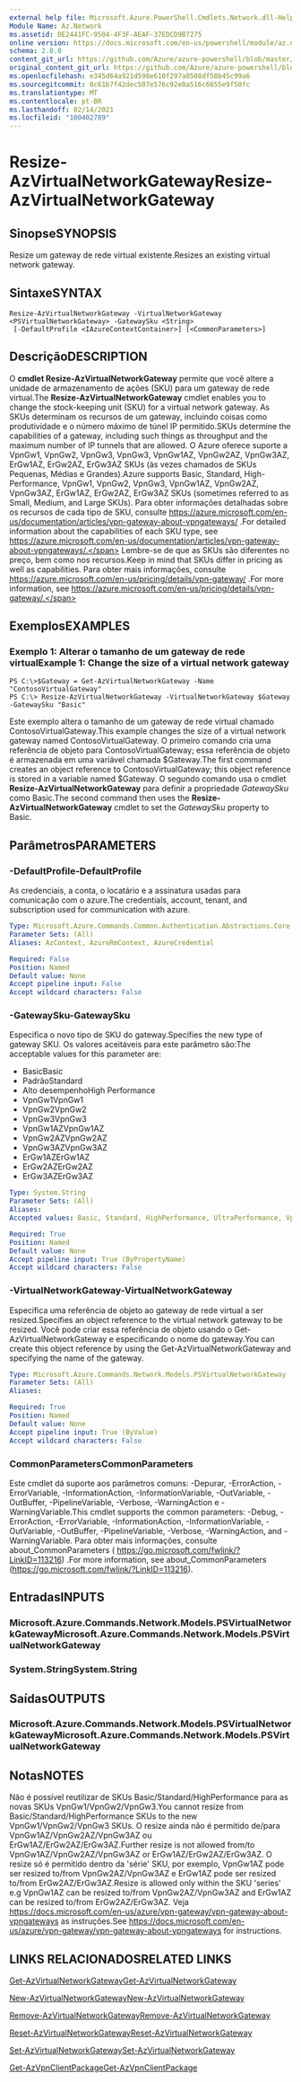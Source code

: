 ```yaml
---
external help file: Microsoft.Azure.PowerShell.Cmdlets.Network.dll-Help.xml
Module Name: Az.Network
ms.assetid: DE2441FC-9504-4F3F-AEAF-37EDCD9B7275
online version: https://docs.microsoft.com/en-us/powershell/module/az.network/resize-azvirtualnetworkgateway
schema: 2.0.0
content_git_url: https://github.com/Azure/azure-powershell/blob/master/src/Network/Network/help/Resize-AzVirtualNetworkGateway.md
original_content_git_url: https://github.com/Azure/azure-powershell/blob/master/src/Network/Network/help/Resize-AzVirtualNetworkGateway.md
ms.openlocfilehash: e345d64a921d598e610f297a0508df58b45c99a6
ms.sourcegitcommit: 0c61b7f42dec507e576c92e0a516c6655e9f50fc
ms.translationtype: MT
ms.contentlocale: pt-BR
ms.lasthandoff: 02/14/2021
ms.locfileid: "100402789"
---
```

# <span data-ttu-id="56a03-101">Resize-AzVirtualNetworkGateway</span><span class="sxs-lookup"><span data-stu-id="56a03-101">Resize-AzVirtualNetworkGateway</span></span>

## <span data-ttu-id="56a03-102">Sinopse</span><span class="sxs-lookup"><span data-stu-id="56a03-102">SYNOPSIS</span></span>
<span data-ttu-id="56a03-103">Resize um gateway de rede virtual existente.</span><span class="sxs-lookup"><span data-stu-id="56a03-103">Resizes an existing virtual network gateway.</span></span>

## <span data-ttu-id="56a03-104">Sintaxe</span><span class="sxs-lookup"><span data-stu-id="56a03-104">SYNTAX</span></span>

```
Resize-AzVirtualNetworkGateway -VirtualNetworkGateway <PSVirtualNetworkGateway> -GatewaySku <String>
 [-DefaultProfile <IAzureContextContainer>] [<CommonParameters>]
```

## <span data-ttu-id="56a03-105">Descrição</span><span class="sxs-lookup"><span data-stu-id="56a03-105">DESCRIPTION</span></span>
<span data-ttu-id="56a03-106">O **cmdlet Resize-AzVirtualNetworkGateway** permite que você altere a unidade de armazenamento de ações (SKU) para um gateway de rede virtual.</span><span class="sxs-lookup"><span data-stu-id="56a03-106">The **Resize-AzVirtualNetworkGateway** cmdlet enables you to change the stock-keeping unit (SKU) for a virtual network gateway.</span></span>
<span data-ttu-id="56a03-107">As SKUs determinam os recursos de um gateway, incluindo coisas como produtividade e o número máximo de túnel IP permitido.</span><span class="sxs-lookup"><span data-stu-id="56a03-107">SKUs determine the capabilities of a gateway, including such things as throughput and the maximum number of IP tunnels that are allowed.</span></span>
<span data-ttu-id="56a03-108">O Azure oferece suporte a VpnGw1, VpnGw2, VpnGw3, VpnGw3, VpnGw1AZ, VpnGw2AZ, VpnGw3AZ, ErGw1AZ, ErGw2AZ, ErGw3AZ SKUs (às vezes chamados de SKUs Pequenas, Médias e Grandes).</span><span class="sxs-lookup"><span data-stu-id="56a03-108">Azure supports Basic, Standard, High-Performance, VpnGw1, VpnGw2, VpnGw3, VpnGw1AZ, VpnGw2AZ, VpnGw3AZ, ErGw1AZ, ErGw2AZ, ErGw3AZ SKUs (sometimes referred to as Small, Medium, and Large SKUs).</span></span>
<span data-ttu-id="56a03-109">Para obter informações detalhadas sobre os recursos de cada tipo de SKU, consulte https://azure.microsoft.com/en-us/documentation/articles/vpn-gateway-about-vpngateways/ .</span><span class="sxs-lookup"><span data-stu-id="56a03-109">For detailed information about the capabilities of each SKU type, see https://azure.microsoft.com/en-us/documentation/articles/vpn-gateway-about-vpngateways/.</span></span>
<span data-ttu-id="56a03-110">Lembre-se de que as SKUs são diferentes no preço, bem como nos recursos.</span><span class="sxs-lookup"><span data-stu-id="56a03-110">Keep in mind that SKUs differ in pricing as well as capabilities.</span></span>
<span data-ttu-id="56a03-111">Para obter mais informações, consulte https://azure.microsoft.com/en-us/pricing/details/vpn-gateway/ .</span><span class="sxs-lookup"><span data-stu-id="56a03-111">For more information, see https://azure.microsoft.com/en-us/pricing/details/vpn-gateway/.</span></span>

## <span data-ttu-id="56a03-112">Exemplos</span><span class="sxs-lookup"><span data-stu-id="56a03-112">EXAMPLES</span></span>

### <span data-ttu-id="56a03-113">Exemplo 1: Alterar o tamanho de um gateway de rede virtual</span><span class="sxs-lookup"><span data-stu-id="56a03-113">Example 1: Change the size of a virtual network gateway</span></span>
```
PS C:\>$Gateway = Get-AzVirtualNetworkGateway -Name "ContosoVirtualGateway"
PS C:\> Resize-AzVirtualNetworkGateway -VirtualNetworkGateway $Gateway -GatewaySku "Basic"
```

<span data-ttu-id="56a03-114">Este exemplo altera o tamanho de um gateway de rede virtual chamado ContosoVirtualGateway.</span><span class="sxs-lookup"><span data-stu-id="56a03-114">This example changes the size of a virtual network gateway named ContosoVirtualGateway.</span></span>
<span data-ttu-id="56a03-115">O primeiro comando cria uma referência de objeto para ContosoVirtualGateway; essa referência de objeto é armazenada em uma variável chamada $Gateway.</span><span class="sxs-lookup"><span data-stu-id="56a03-115">The first command creates an object reference to ContosoVirtualGateway; this object reference is stored in a variable named $Gateway.</span></span>
<span data-ttu-id="56a03-116">O segundo comando usa o cmdlet **Resize-AzVirtualNetworkGateway** para definir a propriedade *GatewaySku* como Basic.</span><span class="sxs-lookup"><span data-stu-id="56a03-116">The second command then uses the **Resize-AzVirtualNetworkGateway** cmdlet to set the *GatewaySku* property to Basic.</span></span>

## <span data-ttu-id="56a03-117">Parâmetros</span><span class="sxs-lookup"><span data-stu-id="56a03-117">PARAMETERS</span></span>

### <span data-ttu-id="56a03-118">-DefaultProfile</span><span class="sxs-lookup"><span data-stu-id="56a03-118">-DefaultProfile</span></span>
<span data-ttu-id="56a03-119">As credenciais, a conta, o locatário e a assinatura usadas para comunicação com o azure.</span><span class="sxs-lookup"><span data-stu-id="56a03-119">The credentials, account, tenant, and subscription used for communication with azure.</span></span>

```yaml
Type: Microsoft.Azure.Commands.Common.Authentication.Abstractions.Core.IAzureContextContainer
Parameter Sets: (All)
Aliases: AzContext, AzureRmContext, AzureCredential

Required: False
Position: Named
Default value: None
Accept pipeline input: False
Accept wildcard characters: False
```

### <span data-ttu-id="56a03-120">-GatewaySku</span><span class="sxs-lookup"><span data-stu-id="56a03-120">-GatewaySku</span></span>
<span data-ttu-id="56a03-121">Especifica o novo tipo de SKU do gateway.</span><span class="sxs-lookup"><span data-stu-id="56a03-121">Specifies the new type of gateway SKU.</span></span>
<span data-ttu-id="56a03-122">Os valores aceitáveis para este parâmetro são:</span><span class="sxs-lookup"><span data-stu-id="56a03-122">The acceptable values for this parameter are:</span></span>
- <span data-ttu-id="56a03-123">Basic</span><span class="sxs-lookup"><span data-stu-id="56a03-123">Basic</span></span>
- <span data-ttu-id="56a03-124">Padrão</span><span class="sxs-lookup"><span data-stu-id="56a03-124">Standard</span></span>
- <span data-ttu-id="56a03-125">Alto desempenho</span><span class="sxs-lookup"><span data-stu-id="56a03-125">High Performance</span></span>
- <span data-ttu-id="56a03-126">VpnGw1</span><span class="sxs-lookup"><span data-stu-id="56a03-126">VpnGw1</span></span>
- <span data-ttu-id="56a03-127">VpnGw2</span><span class="sxs-lookup"><span data-stu-id="56a03-127">VpnGw2</span></span>
- <span data-ttu-id="56a03-128">VpnGw3</span><span class="sxs-lookup"><span data-stu-id="56a03-128">VpnGw3</span></span>
- <span data-ttu-id="56a03-129">VpnGw1AZ</span><span class="sxs-lookup"><span data-stu-id="56a03-129">VpnGw1AZ</span></span> 
- <span data-ttu-id="56a03-130">VpnGw2AZ</span><span class="sxs-lookup"><span data-stu-id="56a03-130">VpnGw2AZ</span></span> 
- <span data-ttu-id="56a03-131">VpnGw3AZ</span><span class="sxs-lookup"><span data-stu-id="56a03-131">VpnGw3AZ</span></span> 
- <span data-ttu-id="56a03-132">ErGw1AZ</span><span class="sxs-lookup"><span data-stu-id="56a03-132">ErGw1AZ</span></span> 
- <span data-ttu-id="56a03-133">ErGw2AZ</span><span class="sxs-lookup"><span data-stu-id="56a03-133">ErGw2AZ</span></span> 
- <span data-ttu-id="56a03-134">ErGw3AZ</span><span class="sxs-lookup"><span data-stu-id="56a03-134">ErGw3AZ</span></span> 

```yaml
Type: System.String
Parameter Sets: (All)
Aliases:
Accepted values: Basic, Standard, HighPerformance, UltraPerformance, VpnGw1, VpnGw2, VpnGw3, VpnGw1AZ, VpnGw2AZ, VpnGw3AZ, ErGw1AZ, ErGw2AZ, ErGw3AZ

Required: True
Position: Named
Default value: None
Accept pipeline input: True (ByPropertyName)
Accept wildcard characters: False
```

### <span data-ttu-id="56a03-135">-VirtualNetworkGateway</span><span class="sxs-lookup"><span data-stu-id="56a03-135">-VirtualNetworkGateway</span></span>
<span data-ttu-id="56a03-136">Especifica uma referência de objeto ao gateway de rede virtual a ser resized.</span><span class="sxs-lookup"><span data-stu-id="56a03-136">Specifies an object reference to the virtual network gateway to be resized.</span></span>
<span data-ttu-id="56a03-137">Você pode criar essa referência de objeto usando o Get-AzVirtualNetworkGateway e especificando o nome do gateway.</span><span class="sxs-lookup"><span data-stu-id="56a03-137">You can create this object reference by using the Get-AzVirtualNetworkGateway and specifying the name of the gateway.</span></span>

```yaml
Type: Microsoft.Azure.Commands.Network.Models.PSVirtualNetworkGateway
Parameter Sets: (All)
Aliases:

Required: True
Position: Named
Default value: None
Accept pipeline input: True (ByValue)
Accept wildcard characters: False
```

### <span data-ttu-id="56a03-138">CommonParameters</span><span class="sxs-lookup"><span data-stu-id="56a03-138">CommonParameters</span></span>
<span data-ttu-id="56a03-139">Este cmdlet dá suporte aos parâmetros comuns: -Depurar, -ErrorAction, -ErrorVariable, -InformationAction, -InformationVariable, -OutVariable, -OutBuffer, -PipelineVariable, -Verbose, -WarningAction e -WarningVariable.</span><span class="sxs-lookup"><span data-stu-id="56a03-139">This cmdlet supports the common parameters: -Debug, -ErrorAction, -ErrorVariable, -InformationAction, -InformationVariable, -OutVariable, -OutBuffer, -PipelineVariable, -Verbose, -WarningAction, and -WarningVariable.</span></span> <span data-ttu-id="56a03-140">Para obter mais informações, consulte about_CommonParameters ( https://go.microsoft.com/fwlink/?LinkID=113216) .</span><span class="sxs-lookup"><span data-stu-id="56a03-140">For more information, see about_CommonParameters (https://go.microsoft.com/fwlink/?LinkID=113216).</span></span>

## <span data-ttu-id="56a03-141">Entradas</span><span class="sxs-lookup"><span data-stu-id="56a03-141">INPUTS</span></span>

### <span data-ttu-id="56a03-142">Microsoft.Azure.Commands.Network.Models.PSVirtualNetworkGateway</span><span class="sxs-lookup"><span data-stu-id="56a03-142">Microsoft.Azure.Commands.Network.Models.PSVirtualNetworkGateway</span></span>

### <span data-ttu-id="56a03-143">System.String</span><span class="sxs-lookup"><span data-stu-id="56a03-143">System.String</span></span>

## <span data-ttu-id="56a03-144">Saídas</span><span class="sxs-lookup"><span data-stu-id="56a03-144">OUTPUTS</span></span>

### <span data-ttu-id="56a03-145">Microsoft.Azure.Commands.Network.Models.PSVirtualNetworkGateway</span><span class="sxs-lookup"><span data-stu-id="56a03-145">Microsoft.Azure.Commands.Network.Models.PSVirtualNetworkGateway</span></span>

## <span data-ttu-id="56a03-146">Notas</span><span class="sxs-lookup"><span data-stu-id="56a03-146">NOTES</span></span>
<span data-ttu-id="56a03-147">Não é possível reutilizar de SKUs Basic/Standard/HighPerformance para as novas SKUs VpnGw1/VpnGw2/VpnGw3.</span><span class="sxs-lookup"><span data-stu-id="56a03-147">You cannot resize from Basic/Standard/HighPerformance SKUs to the new VpnGw1/VpnGw2/VpnGw3 SKUs.</span></span> <span data-ttu-id="56a03-148">O resize ainda não é permitido de/para VpnGw1AZ/VpnGw2AZ/VpnGw3AZ ou ErGw1AZ/ErGw2AZ/ErGw3AZ.</span><span class="sxs-lookup"><span data-stu-id="56a03-148">Further resize is not allowed from/to VpnGw1AZ/VpnGw2AZ/VpnGw3AZ or ErGw1AZ/ErGw2AZ/ErGw3AZ.</span></span> <span data-ttu-id="56a03-149">O resize só é permitido dentro da 'série' SKU, por exemplo, VpnGw1AZ pode ser resized to/from VpnGw2AZ/VpnGw3AZ e ErGw1AZ pode ser resized to/from ErGw2AZ/ErGw3AZ.</span><span class="sxs-lookup"><span data-stu-id="56a03-149">Resize is allowed only within the SKU 'series' e.g VpnGw1AZ can be resized to/from VpnGw2AZ/VpnGw3AZ and ErGw1AZ can be resized to/from ErGw2AZ/ErGw3AZ.</span></span> <span data-ttu-id="56a03-150">Veja https://docs.microsoft.com/en-us/azure/vpn-gateway/vpn-gateway-about-vpngateways as instruções.</span><span class="sxs-lookup"><span data-stu-id="56a03-150">See https://docs.microsoft.com/en-us/azure/vpn-gateway/vpn-gateway-about-vpngateways for instructions.</span></span>

## <span data-ttu-id="56a03-151">LINKS RELACIONADOS</span><span class="sxs-lookup"><span data-stu-id="56a03-151">RELATED LINKS</span></span>

[<span data-ttu-id="56a03-152">Get-AzVirtualNetworkGateway</span><span class="sxs-lookup"><span data-stu-id="56a03-152">Get-AzVirtualNetworkGateway</span></span>](./Get-AzVirtualNetworkGateway.md)

[<span data-ttu-id="56a03-153">New-AzVirtualNetworkGateway</span><span class="sxs-lookup"><span data-stu-id="56a03-153">New-AzVirtualNetworkGateway</span></span>](./New-AzVirtualNetworkGateway.md)

[<span data-ttu-id="56a03-154">Remove-AzVirtualNetworkGateway</span><span class="sxs-lookup"><span data-stu-id="56a03-154">Remove-AzVirtualNetworkGateway</span></span>](./Remove-AzVirtualNetworkGateway.md)

[<span data-ttu-id="56a03-155">Reset-AzVirtualNetworkGateway</span><span class="sxs-lookup"><span data-stu-id="56a03-155">Reset-AzVirtualNetworkGateway</span></span>](./Reset-AzVirtualNetworkGateway.md)

[<span data-ttu-id="56a03-156">Set-AzVirtualNetworkGateway</span><span class="sxs-lookup"><span data-stu-id="56a03-156">Set-AzVirtualNetworkGateway</span></span>](./Set-AzVirtualNetworkGateway.md)

[<span data-ttu-id="56a03-157">Get-AzVpnClientPackage</span><span class="sxs-lookup"><span data-stu-id="56a03-157">Get-AzVpnClientPackage</span></span>](./Get-AzVpnClientPackage.md)

